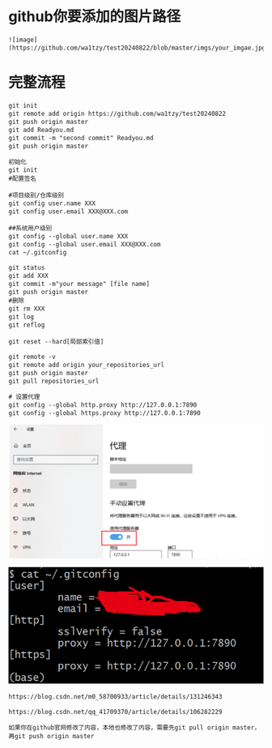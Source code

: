 # github你要添加的图片路径

```
![image](https://github.com/wa1tzy/test20240822/blob/master/imgs/your_imgae.jpg)
```

# 完整流程

```
git init
git remote add origin https://github.com/wa1tzy/test20240822
git push origin master
git add Readyou.md
git commit -m "second commit" Readyou.md
git push origin master
```



```
初始化
git init
#配置签名

#项目级别/仓库级别
git config user.name XXX
git config user.email XXX@XXX.com

##系统用户级别
git config --global user.name XXX
git config --global user.email XXX@XXX.com
cat ~/.gitconfig

```

```
git status
git add XXX
git commit -m"your message" [file name]
git push origin master
#删除
git rm XXX
git log
git reflog

git reset --hard[局部索引值]
```

```
git remote -v
git remote add origin your_repositories_url
git push origin master
git pull repositories_url
```

```
# 设置代理
git config --global http.proxy http://127.0.0.1:7890
git config --global https.proxy http://127.0.0.1:7890
```

![image](https://github.com/wa1tzy/test20240822/blob/master/imgs/image-20240822145801609.png)

![image-20240822170609892](https://github.com/wa1tzy/test20240822/blob/master/imgs/未命名1724317562.png)

```
https://blog.csdn.net/m0_58700933/article/details/131246343
```

```
https://blog.csdn.net/qq_41709370/article/details/106282229
```

```
如果你在github官网修改了内容，本地也修改了内容，需要先git pull origin master，再git push origin master
```

